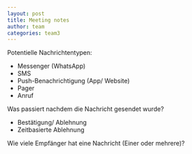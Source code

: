```yaml
---
layout: post
title: Meeting notes
author: team
categories: team3
---
```


Potentielle Nachrichtentypen:

* Messenger (WhatsApp)
* SMS
* Push-Benachrichtigung (App/ Website)
* Pager
* Anruf

Was passiert nachdem die Nachricht gesendet wurde?

* Bestätigung/ Ablehnung
* Zeitbasierte Ablehnung

Wie viele Empfänger hat eine Nachricht (Einer oder mehrere)? 
 